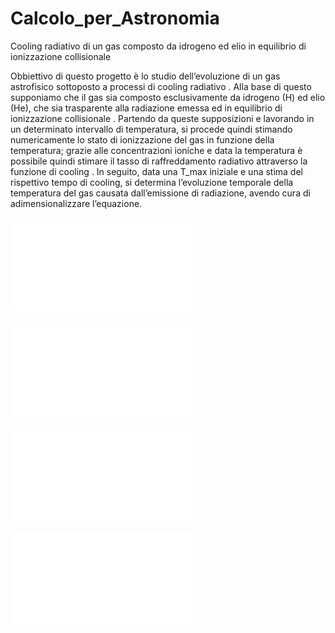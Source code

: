 # Calcolo_per_Astronomia
Cooling radiativo di un gas composto da idrogeno ed elio in equilibrio di ionizzazione collisionale

Obbiettivo di questo progetto è lo studio dell’evoluzione di un gas astrofisico sottoposto a processi di cooling radiativo . Alla base di questo supponiamo che il gas sia composto esclusivamente da idrogeno (H) ed elio (He), che sia trasparente alla radiazione emessa ed in equilibrio di ionizzazione collisionale .
Partendo da queste supposizioni e lavorando in un determinato intervallo di temperatura, si procede quindi stimando numericamente lo stato di ionizzazione del gas in funzione della temperatura; grazie alle concentrazioni ioniche e data la temperatura è possibile quindi stimare il tasso di raffreddamento radiativo attraverso la funzione di cooling .
In seguito, data una T_max iniziale e una stima del rispettivo tempo di cooling, si determina l’evoluzione temporale della temperatura del gas causata dall’emissione di radiazione, avendo cura di adimensionalizzare l’equazione.

![Grafico dello stato di ionizzazione di H ed He per nH = 1 cm−3 e X = 0.76](/img/grafico1.pdf)

![Curva di cooling per nH = 1 cm−3 e X = 0.76 (cooling totale e i suoi contributi)](/img/grafico2_1.pdf)

![Curva di cooling per nH = 1 cm−3 e X = 1 (cooling totale e i suoi contributi)](/img/grafico2_2.pdf)

![Evoluzione della temperatura in funzione del tempo in unità di tcool per X = 1 e nH = 1 cm−3 , dalle Tmax di 106 K e 107 K](/img/grafico45.pdf)
